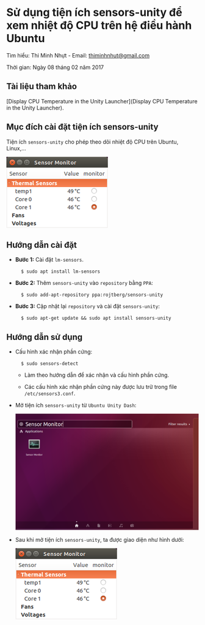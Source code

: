 # Sử dụng tiện ích sensors-unity để xem nhiệt độ CPU trên hệ điều hành Ubuntu

Tìm hiểu: Thi Minh Nhựt - Email: thiminhnhut@gmail.com

Thời gian: Ngày 08 tháng 02 năm 2017

## Tài liệu tham khảo

[Display CPU Temperature in the Unity Launcher](Display CPU Temperature in the Unity Launcher).

## Mục đích cài đặt tiện ích sensors-unity

Tiện ích `sensors-unity` cho phép theo dõi nhiệt độ CPU trên Ubuntu, Linux,...

![](https://raw.githubusercontent.com/thiminhnhut/ubuntu/master/tips/temperature-cpu/images/sensor-minotor-2.png)

## Hướng dẫn cài đặt

* **Bước 1:** Cài đặt `lm-sensors`.

		$ sudo apt install lm-sensors

* **Bước 2:** Thêm `sensors-unity` vào `repository` bằng `PPA`:

		$ sudo add-apt-repository ppa:rojtberg/sensors-unity
	
* **Bước 3:** Cập nhật lại `repository` và cài đặt `sensors-unity`:

		$ sudo apt-get update && sudo apt install sensors-unity	

## Hướng dẫn sử dụng

* Cấu hình xác nhận phần cứng:

		$ sudo sensors-detect
		
	+ Làm theo hướng dẫn để xác nhận và cấu hình phần cứng.
	
	+ Các cấu hình xác nhận phần cứng này được lưu trữ trong file `/etc/sensors3.conf`.
	
* Mở tiện ích `sensors-unity` từ `Ubuntu Unity Dash`:

	![](https://raw.githubusercontent.com/thiminhnhut/ubuntu/master/tips/temperature-cpu/images/sensor-minotor-1.png)
	
* Sau khi mở tiện ích `sensors-unity`, ta được giao diện như hình dưới:

	![](https://raw.githubusercontent.com/thiminhnhut/ubuntu/master/tips/temperature-cpu/images/sensor-minotor-2.png)
